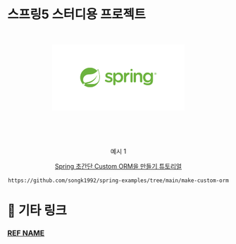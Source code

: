 # 스프링5 스터디용 프로젝트

<br />
<!-- Logo -->
<p align="center">
  <img src="./src/spring-logo.png" alt="Note" height="150px">
</p>

<!-- Title and Description -->
<div align="center">
<br />
<br />
<br />
  
예시 1

  
 [Spring 초간단 Custom ORM을 만들기 튜토리얼](https://codemasterkimc.tistory.com/413 "made simple annotation based custom orm") 
  
```
https://github.com/songk1992/spring-examples/tree/main/make-custom-orm
```
  
  
  
  
</div>

# 📓 기타 링크

### [ REF NAME ](url "name")

<br />

```
```

```
```
